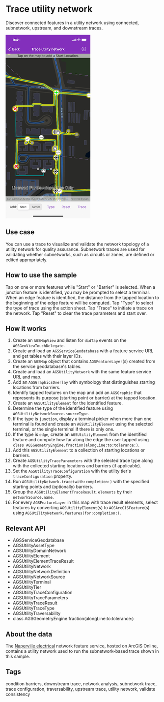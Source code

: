# Trace utility network

Discover connected features in a utility network using connected, subnetwork, upstream, and downstream traces.

![Image of trace utility network](trace-utility-network.png)

## Use case

You can use a trace to visualize and validate the network topology of a utility network for quality assurance. Subnetwork traces are used for validating whether subnetworks, such as circuits or zones, are defined or edited appropriately.

## How to use the sample

Tap on one or more features while "Start" or "Barrier" is selected. When a junction feature is identified, you may be prompted to select a terminal. When an edge feature is identified, the distance from the tapped location to the beginning of the edge feature will be computed. Tap "Type" to select the type of trace using the action sheet. Tap "Trace" to initiate a trace on the network. Tap "Reset" to clear the trace parameters and start over.

## How it works

1. Create an `AGSMapView` and listen for `didTap` events on the `AGSGeoViewTouchDelegate`.
2. Create and load an `AGSServiceGeodatabase` with a feature service URL and get tables with their layer IDs.
3. Create an `AGSMap` object that contains `AGSFeatureLayer`(s) created from the service geodatabase's tables.
4. Create and load an `AGSUtilityNetwork` with the same feature service URL and map.
5. Add an `AGSGraphicsOverlay` with symbology that distinguishes starting locations from barriers.
6. Identify tapped features on the map and add an `AGSGraphic` that represents its purpose (starting point or barrier) at the tapped location.
7. Create an `AGSUtilityElement` for the identified feature.
8. Determine the type of the identified feature using `AGSUtilityNetworkSource.sourceType`.
9. If the type is `junction`, display a terminal picker when more than one terminal is found and create an `AGSUtilityElement` using the selected terminal, or the single terminal if there is only one.
10. If the type is `edge`, create an `AGSUtilityElement` from the identified feature and compute how far along the edge the user tapped using `class AGSGeometryEngine.fraction(alongLine:to:tolerance:)`.
11. Add this `AGSUtilityElement` to a collection of starting locations or barriers.
12. Create `AGSUtilityTraceParameters` with the selected trace type along with the collected starting locations and barriers (if applicable).
13. Set the `AGSUtilityTraceConfiguration` with the utility tier's `traceConfiguration` property.
14. Run `AGSUtilityNetwork.trace(with:completion:)` with the specified starting points and (optionally) barriers.
15. Group the `AGSUtilityElementTraceResult.elements` by their `networkSource.name`.
16. For every `AGSFeatureLayer` in this map with trace result elements, select features by converting `AGSUtilityElement`(s) to `AGSArcGISFeature`(s) using `AGSUtilityNetwork.features(for:completion:)`.

## Relevant API

* AGSServiceGeodatabase
* AGSUtilityAssetType
* AGSUtilityDomainNetwork
* AGSUtilityElement
* AGSUtilityElementTraceResult
* AGSUtilityNetwork
* AGSUtilityNetworkDefinition
* AGSUtilityNetworkSource
* AGSUtilityTerminal
* AGSUtilityTier
* AGSUtilityTraceConfiguration
* AGSUtilityTraceParameters
* AGSUtilityTraceResult
* AGSUtilityTraceType
* AGSUtilityTraversability
* class AGSGeometryEngine.fraction(alongLine:to:tolerance:)

## About the data

The [Naperville electrical](https://sampleserver7.arcgisonline.com/server/rest/services/UtilityNetwork/NapervilleElectric/FeatureServer) network feature service, hosted on ArcGIS Online, contains a utility network used to run the subnetwork-based trace shown in this sample.

## Tags

condition barriers, downstream trace, network analysis, subnetwork trace, trace configuration, traversability, upstream trace, utility network, validate consistency

